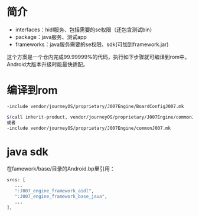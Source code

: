 # 简介
- interfaces：hidl服务、包括需要的se权限（还包含测试bin）
- package：java服务、测试app
- frameworks：java服务需要的se权限、sdk(可加到framework.jar)

这个方案是一个仓内完成99.99999%的代码，执行如下步骤就可编译到rom中。Android大版本升级时能最快适配。


# 编译到rom

```bash
-include vendor/journeyOS/proprietary/J007Engine/BoardConfigJ007.mk

$(call inherit-product, vendor/journeyOS/proprietary/J007Engine/commonJ007.mk)
或者
-include vendor/journeyOS/proprietary/J007Engine/commonJ007.mk
```

# java sdk
在famework/base/目录的Android.bp里引用：
```bash
srcs: [
   ...
   ":J007_engine_framework_aidl",
   ":J007_engine_framework_base_java",
   ...
],
```
